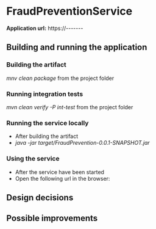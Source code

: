 # FraudPreventionService
**Application url:**
https://-------
## Building and running the application
### Building the artifact
*mnv clean package* from the project folder
### Running integration tests
*mvn clean verify -P int-test* from the project folder
### Running the service locally
- After building the artifact
- *java -jar target/FraudPrevention-0.0.1-SNAPSHOT.jar* 
### Using the service
- After the service have been started
- Open the following url in the browser: 
## Design decisions

## Possible improvements
